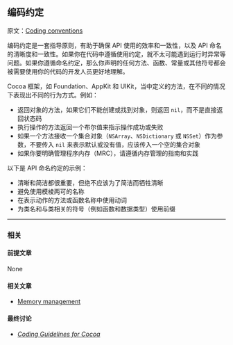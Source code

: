 ## 编码约定

原文：[Coding conventions](https://developer.apple.com/library/archive/documentation/General/Conceptual/DevPedia-CocoaCore/CodingConventions.html#//apple_ref/doc/uid/TP40008195-CH53-SW1)

编码约定是一套指导原则，有助于确保 API 使用的效率和一致性，以及 API 命名的清晰度和一致性。如果你在代码中遵循使用约定，就不太可能遇到运行时异常等问题。如果你遵循命名约定，那么你声明的任何方法、函数、常量或其他符号都会被需要使用你的代码的开发人员更好地理解。

Cocoa 框架，如 Foundation、AppKit 和 UIKit，当中定义的方法，在不同的情况下表现出不同的行为方式。例如：

* 返回对象的方法，如果它们不能创建或找到对象，则返回 `nil`，而不是直接返回状态码
* 执行操作的方法返回一个布尔值来指示操作成功或失败
* 如果一个方法接收一个集合对象（`NSArray`、`NSDictionary` 或 `NSSet`）作为参数，不要传入 `nil` 来表示默认或没有值，应该传入一个空的集合对象
* 如果你要明确管理程序内存（MRC），请遵循内存管理的指南和实践

以下是 API 命名约定的示例：

- 清晰和简洁都很重要，但绝不应该为了简洁而牺牲清晰
- 避免使用模棱两可的名称
- 在表示动作的方法或函数名称中使用动词
- 为类名和与类相关的符号（例如函数和数据类型）使用前缀

---

### 相关

#### 前提文章

None

#### 相关文章

- [Memory management](https://developer.apple.com/library/archive/documentation/General/Conceptual/DevPedia-CocoaCore/MemoryManagement.html#//apple_ref/doc/uid/TP40008195-CH27-SW1)

#### 最终讨论

* *[Coding Guidelines for Cocoa](https://developer.apple.com/library/archive/documentation/Cocoa/Conceptual/CodingGuidelines/CodingGuidelines.html#//apple_ref/doc/uid/10000146i)*



